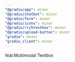 ```yaml
---
"@gradio/app": minor
"@gradio/chatbot": minor
"@gradio/form": minor
"@gradio/icons": minor
"@gradio/richtextbox": minor
"@gradio/upload-button": minor
"gradio": minor
"gradio_client": minor
---
```


feat:Multimodal Textbox
